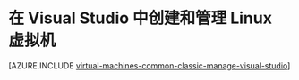 <properties
   pageTitle="在 Visual Studio 中创建和管理 Linux VM | Azure"
   description="了解如何使用 Visual Studio 来创建和管理运行 Linux 的 Azure VM"
   services="visual-studio-online,virtual-machines-linux"
   documentationCenter="na"
   authors="TomArcher"
   manager="douge"
   editor="" />
<tags
	ms.service="virtual-machines-linux"
	ms.date="05/08/2016"
	wacn.date="06/29/2016"/>

# 在 Visual Studio 中创建和管理 Linux 虚拟机



[AZURE.INCLUDE [virtual-machines-common-classic-manage-visual-studio](../includes/virtual-machines-common-classic-manage-visual-studio.md)]

<!---HONumber=Mooncake_0503_2016-->